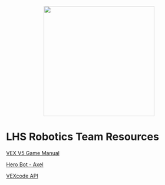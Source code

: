 <div style="text-align:center"><img src="https://github.com/user-attachments/assets/e717af9d-d503-47d5-9b40-22d34f7b9221" width="300" /></div>

# LHS Robotics Team Resources

[VEX V5 Game Manual](https://v5rc-kb.recf.org/hc/en-us/categories/23182894404119-2024-2025-High-Stakes-Game-Manual)

[Hero Bot - Axel](https://kb.vex.com/hc/en-us/articles/28421674310420-An-Introduction-to-Axel-The-2024-2025-V5RC-Hero-Bot)

[VEXcode API](https://api.vex.com/v5/home/)

